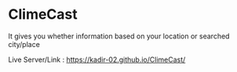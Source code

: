 <h1>ClimeCast</h1>
<div>It gives you whether information based on your location or searched city/place</div> 

Live Server/Link : https://kadir-02.github.io/ClimeCast/ 
